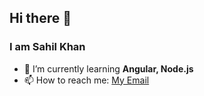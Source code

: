 ## Hi there 👋


### I am Sahil Khan

- 🌱 I’m currently learning **Angular, Node.js**
- 📫 How to reach me: [My Email](mailto:sahilkhan2671@gmail.com)


